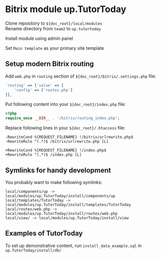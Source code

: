 # Bitrix module up.TutorToday

Clone repository to `${doc_root}/local/modules`\
Rename directory from `team2` to `up.tutortoday`

Install module using admin panel

Set `Main template` as your primary site template

## Setup modern Bitrix routing

Add `web.php` in `routing` section of `${doc_root}/bitrix/.settings.php` file:

```php
'routing' => ['value' => [
	'config' => ['routes.php']
]],
```

Put following content into your `${doc_root}/index.php` file:

```php
<?php
require_once __DIR__ . '/bitrix/routing_index.php';
```

Replace following lines in your `${doc_root}/.htaccess` file:

```
-RewriteCond %{REQUEST_FILENAME} !/bitrix/urlrewrite.php$
-RewriteRule ^(.*)$ /bitrix/urlrewrite.php [L]

+RewriteCond %{REQUEST_FILENAME} !/index.php$
+RewriteRule ^(.*)$ /index.php [L]
```

## Symlinks for handy development

You probably want to make following symlinks:

```
local/components/up -> local/modules/up.TutorToday/install/components/up
local/templates/TutorToday -> local/modules/up.TutorToday/install/templates/TutorToday
local/routes/web.php -> local/modules/up.TutorToday/install/routes/web.php
local/view/ -> local/modules/up.TutorToday/install/view
```

## Examples of TutorToday
To set up demonstrative content, run `install_data_example.sql` in `up.TutorToday/install/db/`
